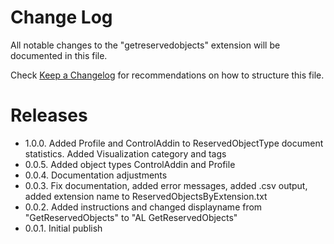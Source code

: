 # Change Log

All notable changes to the "getreservedobjects" extension will be documented in this file.

Check [Keep a Changelog](http://keepachangelog.com/) for recommendations on how to structure this file.

# Releases

* 1.0.0.  Added Profile and ControlAddin to ReservedObjectType document statistics. Added Visualization category and tags
* 0.0.5.  Added object types ControlAddin and Profile
* 0.0.4.  Documentation adjustments
* 0.0.3.  Fix documentation, added error messages, added .csv output, added extension name to ReservedObjectsByExtension.txt
* 0.0.2.  Added instructions and changed displayname from "GetReservedObjects" to "AL GetReservedObjects"
* 0.0.1.  Initial publish
